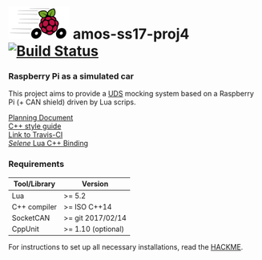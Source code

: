 # ![ProjectLogo](resources/images/ProjectLogoThumb.png) amos-ss17-proj4 [![Build Status](https://travis-ci.org/christian-reintges/amos-ss17-proj4.svg?branch=master)](https://travis-ci.org/christian-reintges/amos-ss17-proj4)


### Raspberry Pi as a simulated car

This project aims to provide a [UDS](https://en.wikipedia.org/wiki/Unified_Diagnostic_Services) mocking system based on a Raspberry Pi (+ CAN shield) driven by Lua scrips. 

[Planning Document](https://goo.gl/ummYm7)   
[C++ style guide](https://google.github.io/styleguide/cppguide.html)  
[Link to Travis-CI](https://travis-ci.org/christian-reintges/amos-ss17-proj4)  
[_Selene_ Lua C++ Binding](Selene)  


### Requirements

Tool/Library | Version
------------ | ------------------
Lua          | >= 5.2
C++ compiler | >= ISO C++14
SocketCAN    | >= git 2017/02/14
CppUnit      | >= 1.10 (optional)


For instructions to set up all necessary installations, read the [HACKME](HACKME.md).
